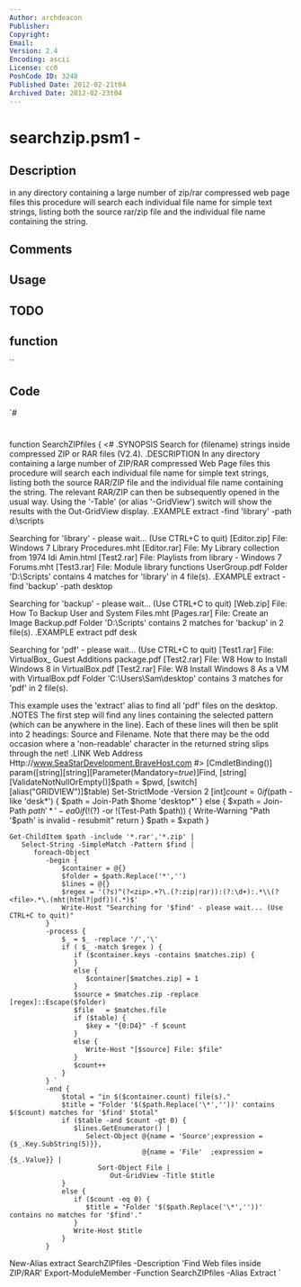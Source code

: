 ```yaml
---
Author: archdeacon
Publisher: 
Copyright: 
Email: 
Version: 2.4
Encoding: ascii
License: cc0
PoshCode ID: 3248
Published Date: 2012-02-21t04
Archived Date: 2012-02-23t04
---
```


# searchzip.psm1 - 

## Description

in any directory containing a large number of zip/rar compressed web page files this procedure will search each individual file name for simple text strings, listing both the source rar/zip file and the individual file name containing the string.

## Comments



## Usage



## TODO



## function

``

## Code

`#
 #
 function SearchZIPfiles {
 <#
 .SYNOPSIS 
 Search for (filename) strings inside compressed ZIP or RAR files (V2.4).
 .DESCRIPTION
 In any directory containing a large number of ZIP/RAR compressed Web Page files 
 this procedure will search each individual file name for simple text strings, 
 listing both the source RAR/ZIP file and the individual file name containing
 the string. The relevant RAR/ZIP can then be subsequently opened in the usual
 way.
 Using the '-Table' (or alias '-GridView') switch will show the results with the 
 Out-GridView display.
 .EXAMPLE
 extract -find 'library' -path d:\scripts
 
 Searching for 'library' - please wait... (Use CTRL+C to quit)
 [Editor.zip] File: Windows 7 Library Procedures.mht
 [Editor.rar] File: My Library collection from 1974 Idi Amin.html
 [Test2.rar] File: Playlists from library - Windows 7 Forums.mht
 [Test3.rar] File: Module library functions UserGroup.pdf
 Folder 'D:\Scripts' contains 4 matches for 'library' in 4 file(s).
 .EXAMPLE
 extract -find 'backup' -path desktop
 
 Searching for 'backup' - please wait... (Use CTRL+C to quit)
 [Web.zip] File: How To Backup User and System Files.mht
 [Pages.rar] File: Create an Image Backup.pdf
 Folder 'D:\Scripts' contains 2 matches for 'backup' in 2 file(s).
 .EXAMPLE
 extract pdf desk
 
 Searching for 'pdf' - please wait... (Use CTRL+C to quit)
 [Test1.rar] File: VirtualBox_ Guest Additions package.pdf
 [Test2.rar] File: W8 How to Install Windows 8 in VirtualBox.pdf
 [Test2.rar] File: W8 Install Windows 8 As a VM with VirtualBox.pdf
 Folder 'C:\Users\Sam\desktop' contains 3 matches for 'pdf' in 2 file(s).
 
 This example uses the 'extract' alias to find all 'pdf' files on the desktop.
 .NOTES
 The first step will find any lines containing the selected pattern (which can
 be anywhere in the line). Each of these lines will then be split into 2 
 headings: Source and Filename.
 Note that there may be the odd occasion where a 'non-readable' character in the
 returned string slips through the net! 
 .LINK
 Web Address Http://www.SeaStarDevelopment.BraveHost.com
 #>
    [CmdletBinding()]
    param([string][string][Parameter(Mandatory=$true)]$Find,
          [string][ValidateNotNullOrEmpty()]$path = $pwd,
          [switch][alias("GRIDVIEW")]$table)
    Set-StrictMode -Version 2
    [int]$count = 0
    if ($path -like 'desk*') {
       $path = Join-Path $home 'desktop\*'
    }
    else {
       $xpath = Join-Path $path '*' -ea 0
       if (!($?) -or !(Test-Path $path)) {
          Write-Warning "Path '$path' is invalid - resubmit"
          return
       }
       $path = $xpath
    }
 
    Get-ChildItem $path -include '*.rar','*.zip' |
       Select-String -SimpleMatch -Pattern $find |
          foreach-Object `
             -begin {
                 $container = @{}
                 $folder = $path.Replace('*','')
                 $lines = @{}
                 $regex = '(?s)^(?<zip>.+?\.(?:zip|rar)):(?:\d+):.*\\(?<file>.*\.(mht|html?|pdf))(.*)$'
                 Write-Host "Searching for '$find' - please wait... (Use CTRL+C to quit)" 
             } `
             -process {
                 $_ = $_ -replace '/','\'
                 if ( $_ -match $regex ) {
                    if ($container.keys -contains $matches.zip) {
                    }
                    else {
                       $container[$matches.zip] = 1
                    }
                    $source = $matches.zip -replace [regex]::Escape($folder)
                    $file   = $matches.file
                    if ($table) {
                       $key = "{0:D4}" -f $count
                    }
                    else {
                       Write-Host "[$source] File: $file"
                    }
                    $count++ 
                 }
             } `
             -end { 
                 $total = "in $($container.count) file(s)." 
                 $title = "Folder '$($path.Replace('\*',''))' contains $($count) matches for '$find' $total"
                 if ($table -and $count -gt 0) {        
                    $lines.GetEnumerator() | 
                       Select-Object @{name = 'Source';expression = {$_.Key.SubString(5)}},
                                     @{name = 'File'  ;expression = {$_.Value}} |
                          Sort-Object File |
                             Out-GridView -Title $title
                 }
                 else {
                    if ($count -eq 0) {
                       $title = "Folder '$($path.Replace('\*',''))' contains no matches for '$find'."   
                    }
                    Write-Host $title
                 } 
             }
 
 New-Alias extract SearchZIPfiles    -Description 'Find Web files inside ZIP/RAR'
 Export-ModuleMember -Function SearchZIPfiles -Alias Extract
`

